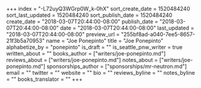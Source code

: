 +++
index = "-L72uyQ3WGrp0W_k-0hX"
sort_create_date = 1520484240
sort_last_updated = 1520484240
sort_publish_date = 1520484240
create_date = "2018-03-07T20:44:00-08:00"
publish_date = "2018-03-07T20:44:00-08:00"
date = "2018-03-07T20:44:00-08:00"
last_updated = "2018-03-07T20:44:00-08:00"
preview_url = "255bf8ad-a040-7ee5-8657-21f3b5a70953"
name = "Joe Ponepinto"
title = "Joe Ponepinto"
alphabetize_by = "ponepinto"
is_draft = ""
is_seattle_pnw_writer = true
written_about = ""
books_author = ["writers/joe-ponepinto.md"]
reviews_about = ["writers/joe-ponepinto.md"]
notes_about = ["writers/joe-ponepinto.md"]
sponsorships_author = ["sponsorships/mr-neutron.md"]
email = ""
twitter = ""
website = ""
bio = ""
reviews_byline = ""
notes_byline = ""
books_translator = ""
+++
